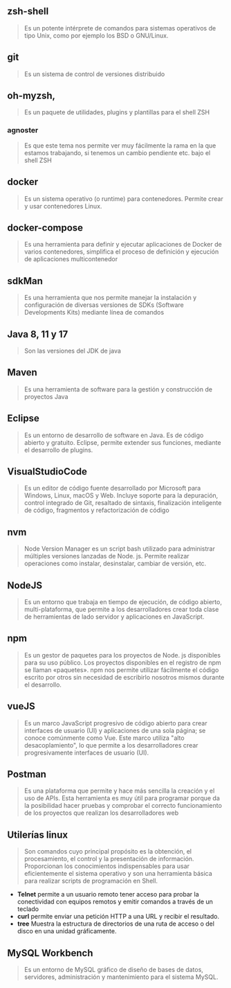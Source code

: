 ## zsh-shell
> Es un potente intérprete de comandos para sistemas operativos de tipo Unix, como por ejemplo los BSD o GNU/Linux.
## git
> Es un sistema de control de versiones distribuido
## oh-myzsh, 
> Es un paquete de utilidades, plugins y plantillas para el shell ZSH
### agnoster
> Es que este tema nos permite ver muy fácilmente la rama en la que estamos trabajando, si tenemos un cambio pendiente etc. bajo el shell ZSH
## docker
> Es un sistema operativo (o runtime) para contenedores. Permite crear y usar contenedores Linux.
## docker-compose
> Es una herramienta para definir y ejecutar aplicaciones de Docker de varios contenedores, simplifica el proceso de definición y ejecución de aplicaciones multicontenedor
## sdkMan
> Es una herramienta que nos permite manejar la instalación y configuración de diversas versiones de SDKs (Software Developments Kits) mediante línea de comandos
## Java 8, 11 y 17
> Son las versiones del JDK de java
## Maven
> Es una herramienta de software para la gestión y construcción de proyectos Java
## Eclipse
> Es un entorno de desarrollo de software en Java. Es de código abierto y gratuito. Eclipse, permite extender sus funciones, mediante el desarrollo de plugins. 
## VisualStudioCode
> Es un editor de código fuente desarrollado por Microsoft para Windows, Linux, macOS y Web. Incluye soporte para la depuración, control integrado de Git, resaltado de sintaxis, finalización inteligente de código, fragmentos y refactorización de código
## nvm
> Node Version Manager es un script bash utilizado para administrar múltiples versiones lanzadas de Node. js. Permite realizar operaciones como instalar, desinstalar, cambiar de versión, etc.
## NodeJS
> Es un entorno que trabaja en tiempo de ejecución, de código abierto, multi-plataforma, que permite a los desarrolladores crear toda clase de herramientas de lado servidor y aplicaciones en JavaScript.
## npm
> Es un gestor de paquetes para los proyectos de Node. js disponibles para su uso público. Los proyectos disponibles en el registro de npm se llaman «paquetes». npm nos permite utilizar fácilmente el código escrito por otros sin necesidad de escribirlo nosotros mismos durante el desarrollo.
## vueJS
> Es un marco JavaScript progresivo de código abierto para crear interfaces de usuario (UI) y aplicaciones de una sola página; se conoce comúnmente como Vue. Este marco utiliza "alto desacoplamiento", lo que permite a los desarrolladores crear progresivamente interfaces de usuario (UI).
## Postman
> Es una plataforma que permite y hace más sencilla la creación y el uso de APIs. Esta herramienta es muy útil para programar porque da la posibilidad hacer pruebas y comprobar el correcto funcionamiento de los proyectos que realizan los desarrolladores web
## Utilerías linux 
> Son comandos cuyo principal propósito es la obtención, el procesamiento, el control y la presentación de información. Proporcionan los conocimientos indispensables para usar eficientemente el sistema operativo y son una herramienta básica para realizar scripts de programación en Shell.
- **Telnet**
permite a un usuario remoto tener acceso para probar la conectividad con equipos remotos y emitir comandos a través de un teclado
- **curl**
 permite enviar una petición HTTP a una URL y recibir el resultado. 
- **tree**
Muestra la estructura de directorios de una ruta de acceso o del disco en una unidad gráficamente.
## MySQL Workbench
> Es un entorno de MySQL gráfico de diseño de bases de datos, servidores, administración y mantenimiento para el sistema MySQL. 
